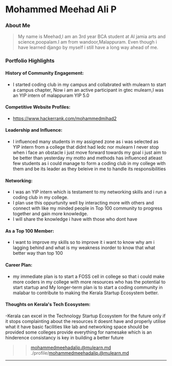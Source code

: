 # Mohammed Meehad Ali P

### About Me

> My name is Meehad,I am an 3rd year BCA student at Al jamia arts and science,poopalam.I am from wandoor,Malappuram.
Even though i have learned django by myself i still have a long way ahead of me. 

### Portfolio Highlights


#### History of Community Engagement:

-  I started coding club in my campus and collabrated with mulearn to start a campus chapter, Now i am an active participant in gtec mulearn,I was an YIP intern
of malappuram YIP 5.0

#### Competitive Website Profiles:

- https://www.hackerrank.com/mohammedmihad2

#### Leadership and Influence:

- I influenced many students in my assigned zone as i was selected as YIP intern from a college that didnt had Iedc nor mulearn I never stop when i face an obstacle
i just move forward towards my goal i just aim to be better than yesterday my motto and methods has influenced atleast few students as i could manage to form a coding club
in my college with them and be its leader as they beleive in me to handle its responsibilities

#### Networking:

- I was an YIP intern which is testament to my networking skills and i run a coding club in my college.
- I plan use this oppurtunity well by interacting more with others and connect with like my minded people in Top 100 community to progress together and gain more knowledge.
- I will share the knowledge i have with those who dont have

#### As a Top 100 Member:

- I want to improve my skills so to improve it i want to know why am i lagging behind and what is my weakness inorder to know that what better way than top 100 

#### Career Plan:

- my immediate plan is to start a FOSS cell in college so that i could make more coders in my college with more resources who has the potential to start startup and My longer-term plan is to start a coding community in malabar to contribute to making 
the Kerala Startup Ecosystem better. 

#### Thoughts on Kerala's Tech Ecosystem:

-Kerala can excel in the Technology Startup Ecosystem for the future only if it stops complainting about the resources it doesnt have and properly utilise what it have
basic facilities like lab and networking space should be provided some colleges provide everything for namesake which is an hinderence consistancy is key in building a better future

>> mohammedmeehadalip.@mulearn.md
>> ./profile/mohammedmeehadalip.@mulearn.md

---
